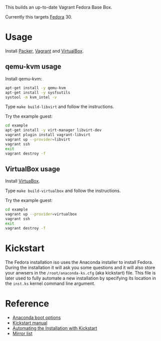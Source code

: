 This builds an up-to-date Vagrant Fedora Base Box.

Currently this targets [Fedora](https://fedoraproject.org/) 30.


# Usage

Install [Packer](https://www.packer.io/), [Vagrant](https://www.vagrantup.com/) and [VirtualBox](https://www.virtualbox.org/).

## qemu-kvm usage

Install qemu-kvm:

```bash
apt-get install -y qemu-kvm
apt-get install -y sysfsutils
systool -m kvm_intel -v
```

Type `make build-libvirt` and follow the instructions.

Try the example guest:

```bash
cd example
apt-get install -y virt-manager libvirt-dev
vagrant plugin install vagrant-libvirt
vagrant up --provider=libvirt
vagrant ssh
exit
vagrant destroy -f
```

## VirtualBox usage

Install [VirtuaBox](https://www.virtualbox.org/).

Type `make build-virtualbox` and follow the instructions.

Try the example guest:

```bash
cd example
vagrant up --provider=virtualbox
vagrant ssh
exit
vagrant destroy -f
```


# Kickstart

The Fedora installation iso uses the Anaconda installer to install Fedora.
During the installation it will ask you some questions and it will also
store your anwsers in the `/root/anaconda-ks.cfg` (aka kickstart) file.
This file is later used to fully automate a new installation by specifying
its location in the `inst.ks` kernel command line argument.


# Reference

* [Anaconda boot options](https://access.redhat.com/documentation/en-US/Red_Hat_Enterprise_Linux/7/html/Installation_Guide/chap-anaconda-boot-options.html)
* [Kickstart manual](http://pykickstart.readthedocs.io/en/latest/kickstart-docs.html)
* [Automating the Installation with Kickstart](https://docs.fedoraproject.org/f26/install-guide/advanced/Kickstart_Installations.html)
* [Mirror list](https://admin.fedoraproject.org/mirrormanager/)
